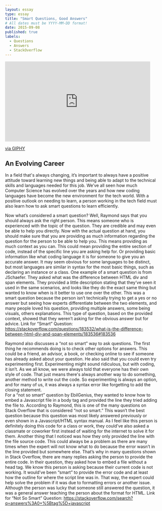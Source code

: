 ```yaml
---
layout: essay
type: essay
title: "Smart Questions, Good Answers"
# All dates must be YYYY-MM-DD format!
date: 2015-09-08
published: true
labels:
  - Questions
  - Answers
  - StackOverflow
---
```


<iframe src="https://giphy.com/embed/d3mlE7uhX8KFgEmY" width="480" height="264" frameBorder="0" class="giphy-embed" allowFullScreen></iframe><p><a href="https://giphy.com/gifs/culture--think-hmm-d3mlE7uhX8KFgEmY">via GIPHY</a></p>

## An Evolving Career
In a field that's always changing, it’s important to always have a positive attitude toward learning new things and being able to adapt to the technical skills and languages needed for this job. We’ve all seen how much Computer Science has evolved over the years and how new coding languages have become the new environment for the tech world. With a positive outlook on needing to learn, a person working in the tech field must also learn how to ask smart questions to learn efficiently.

Now what’s considered a smart question? Well, Raymond says that you should always ask the right person. This means someone who is experienced with the topic of the question. They are credible and may even be able to help you directly. Now with the actual question at hand, you should make sure that you are providing as much information regarding the question for the person to be able to help you. This means providing as much context as you can. This could mean providing the entire section of code, instead of the specific line you are asking help for. Or providing basic information like what coding language it is for someone to give you an accurate answer. It may seem obvious for some languages to be distinct, but most languages are similar in syntax for the most basic things, such as declaring an instance or a class. 
One example of a smart question is from JSchaefer. They asked what was the difference between HTML div and span elements. They provided a little description stating that they’ve seen it used in the same scenarios, and looks like they do the exact same thing but wanted to know when is it better to use one over the other. This was a smart question because the person isn’t technically trying to get a yes or no answer but seeing how experts differentiate between the two elements, and many people loved his question, providing multiple answers, some being visuals, others explanations. This type of question, based on the provided context, showed that they weren’t asking for the obvious answer but for advice.
Link for “Smart” Question: https://stackoverflow.com/questions/183532/what-is-the-difference-between-html-div-and-span-elements/183536#183536 


Raymond also discusses a “not so smart” way to ask questions. The first thing he recommends doing is to check other options for answers. This could be a friend, an advisor, a book, or checking online to see if someone has already asked about your question. He also said that you could even try experimenting first. Experimenting might sound ridiculous, but with coding, it isn’t. As we all know, we were always told that everyone has their own style of code. That just means there's always another way to do something, another method to write out the code. So experimenting is always an option, and for many of us, it was always a syntax error like forgetting to add the closing statement.  
For a “not so smart” question by EbilGenius, they wanted to know how to embed a Javascript file in a body tag and provided the line they tried adding the file to. According to Raymond, this is one of the many questions on Stack Overflow that is considered “not so smart.” This wasn’t the best question because this question was most likely answered previously or even shown in a Javascript/HTML syntax manual. As I feel like this person is definitely doing this code for a class or work, they could’ve also asked a classmate or coworker first instead of waiting for the internet to solve it for them. Another thing that I noticed was how they only provided the line with the file source code. This could always be a problem as there are many times when the expert will not know what to do because the error wasn’t in the line provided but somewhere else. That’s why in many questions shown in Stack Overflow, there are many replies asking the person to provide the entire code. In their question, they asked how to embed a file without a head tag. We know this person is asking because their current code is not working. It would’ve been “smart” to provide the error code and at least how the outline for where the script line was in. That way, the expert could help solve the problem if it was due to formatting errors or another issue. Although the person was lucky that someone still answered the question, it was a general answer teaching the person about the format for HTML. 
Link for “Not So Smart” Question: https://stackoverflow.com/search?q=answers%3A0+%5Btag%5D+javascript 
